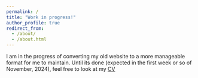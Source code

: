 ```yaml
---
permalink: /
title: "Work in progress!"
author_profile: true
redirect_from: 
  - /about/
  - /about.html
---
```


I am in the progress of converting my old website to a more manageable format for me to maintain. Until its done (expected in the first week or so of November, 2024), feel free to look at my <a href='http://kaiser-dan.github.io/files/CV_Kaiser_Daniel.pdf'>CV</a>
